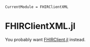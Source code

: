 ```@meta
CurrentModule = FHIRClientXML
```

# FHIRClientXML.jl

You probably want
[FHIRClient.jl](https://github.com/JuliaHealth/FHIRClient.jl)
instead.
